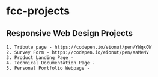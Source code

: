 # fcc-projects
## Responsive Web Design Projects
    1. Tribute page - https://codepen.io/eionut/pen/YWqxOW
    2. Survey Form - https://codepen.io/eionut/pen/aaMeMV
    3. Product Landing Page -
    4. Technical Documentation Page - 
    5. Personal Portfolio Webpage - 
